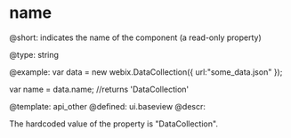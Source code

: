 name
=============


@short: indicates the name of the component (a read-only property)

@type: string

@example:
var data = new webix.DataCollection({
        url:"some_data.json" 
});

var name = data.name; //returns 'DataCollection'

@template:	api_other
@defined:	ui.baseview	
@descr:

The hardcoded value of the property is "DataCollection".